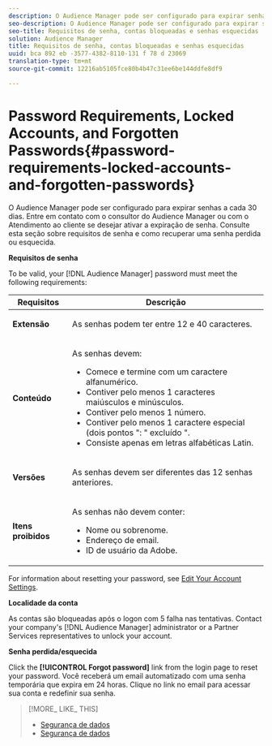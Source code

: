 ```yaml
---
description: O Audience Manager pode ser configurado para expirar senhas a cada 30 dias. Entre em contato com o consultor do Audience Manager ou com o Atendimento ao cliente se desejar ativar a expiração de senha. Consulte esta seção sobre requisitos de senha e como recuperar uma senha perdida ou esquecida.
seo-description: O Audience Manager pode ser configurado para expirar senhas a cada 30 dias. Entre em contato com o consultor do Audience Manager ou com o Atendimento ao cliente se desejar ativar a expiração de senha. Consulte esta seção sobre requisitos de senha e como recuperar uma senha perdida ou esquecida.
seo-title: Requisitos de senha, contas bloqueadas e senhas esquecidas
solution: Audience Manager
title: Requisitos de senha, contas bloqueadas e senhas esquecidas
uuid: bca 892 eb -3577-4382-8110-131 f 78 d 23069
translation-type: tm+mt
source-git-commit: 12216ab5105fce80b4b47c31ee6be144ddfe8df9

---
```



# Password Requirements, Locked Accounts, and Forgotten Passwords{#password-requirements-locked-accounts-and-forgotten-passwords}

O Audience Manager pode ser configurado para expirar senhas a cada 30 dias. Entre em contato com o consultor do Audience Manager ou com o Atendimento ao cliente se desejar ativar a expiração de senha. Consulte esta seção sobre requisitos de senha e como recuperar uma senha perdida ou esquecida.

<!-- 

c_password_requirements.xml

 -->

**Requisitos de senha**

To be valid, your [!DNL Audience Manager] password must meet the following requirements:

<table id="table_9B79E9F634664F6B995649E3158CCF20"> 
 <thead> 
  <tr> 
   <th colname="col1" class="entry"> Requisitos </th> 
   <th colname="col2" class="entry"> Descrição </th> 
  </tr> 
 </thead>
 <tbody> 
  <tr> 
   <td colname="col1"> <p> <b>Extensão</b> </p> </td> 
   <td colname="col2"> <p>As senhas podem ter entre 12 e 40 caracteres. </p> </td> 
  </tr> 
  <tr> 
   <td colname="col1"> <p> <b>Conteúdo</b> </p> </td> 
   <td colname="col2"> <p>As senhas devem: </p> <p> 
     <ul id="ul_70F64B9DE90E463098DFA8AB8349CF0B"> 
      <li id="li_2FBA66E47F4A4E1BB01DE3722821E100">Comece e termine com um caractere alfanumérico. </li> 
      <li id="li_1390D4C9A48944B68B891EE6CB734BBC">Contiver pelo menos 1 caracteres maiúsculos e minúsculos. </li> 
      <li id="li_B75B64A005804262BAAF0F1901D63358">Contiver pelo menos 1 número. </li> 
      <li id="li_28452022AF4743B8B159187BBD10890A">Contiver pelo menos 1 caractere especial (dois pontos ": " excluído ". </li> 
      <li id="li_C02B931ABAB84FFE9B87AEBAEDF34EF3">Consiste apenas em letras alfabéticas Latin. </li> 
     </ul> </p> </td> 
  </tr> 
  <tr> 
   <td colname="col1"> <p> <b>Versões</b> </p> </td> 
   <td colname="col2"> <p> As senhas devem ser diferentes das 12 senhas anteriores. </p> </td> 
  </tr> 
  <tr> 
   <td colname="col1"> <p> <b>Itens proibidos</b> </p> </td> 
   <td colname="col2"> <p> As senhas não devem conter: </p> <p> 
     <ul id="ul_08DE186AF56E401B933256E69279847A"> 
      <li id="li_CC854F7F86484774A76CCF927E1400B4">Nome ou sobrenome. </li> 
      <li id="li_74ACCF3DE717473B8AB9B1720DD891E7">Endereço de email. </li> 
      <li id="li_09C1F699BF6843ACAB4E68D2F57461AB"><span class="keyword"> ID</span> de usuário da Adobe. </li> 
     </ul> </p> </td> 
  </tr> 
 </tbody> 
</table>

For information about resetting your password, see [Edit Your Account Settings](../features/administration/edit-account-settings.md).

**Localidade da conta**

As contas são bloqueadas após o logon com 5 falha nas tentativas. Contact your company's [!DNL Audience Manager] administrator or a Partner Services representatives to unlock your account.

**Senha perdida/esquecida**

Click the **[!UICONTROL Forgot password]** link from the login page to reset your password. Você receberá um email automatizado com uma senha temporária que expira em 24 horas. Clique no link no email para acessar sua conta e redefinir sua senha.

>[!MORE_ LIKE_ THIS]
>
>* [Segurança de dados](../overview/data-security-and-privacy/data-security.md)
>* [Segurança de dados](../overview/data-security-and-privacy/data-privacy.md)

